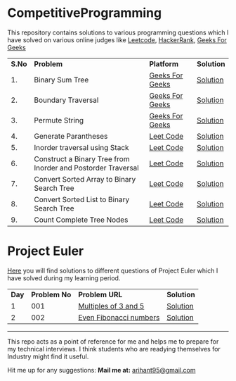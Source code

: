 # CompetitiveProgramming
This repository contains solutions to various programming questions which I have solved on various online judges like [Leetcode](https://leetcode.com), [HackerRank](https://www.hackerrank.com/), [Geeks For Geeks](https://www.geeksforgeeks.org/)
    
<table>  
  
  <tr>
    <td><b>S.No</b></td>
    <td><b>Problem</b></td>
    <td><b>Platform</b></td>
    <td><b>Solution</b></td>
  </tr>
  
  <tr>
    <td>1.</td>
    <td>Binary Sum Tree</td>
    <td><a href="https://www.geeksforgeeks.org/check-if-a-given-binary-tree-is-sumtree/">Geeks For Geeks</a></td>
    <td><a href="https://github.com/Arihant1467/CompetitiveProgramming/tree/master/BinarySumTree">Solution</a></td>
  </tr>
  
  <tr>
    <td>2.</td>
    <td>Boundary Traversal</td>
    <td><a href="https://www.geeksforgeeks.org/boundary-traversal-of-binary-tree/">Geeks For Geeks</a></td>
    <td><a href="https://github.com/Arihant1467/CompetitiveProgramming/tree/master/BoundaryTraversal">Solution</a></td>
  </tr>
  
  <tr>
    <td>3.</td>
    <td>Permute String</td>
    <td><a href="https://www.geeksforgeeks.org/write-a-c-program-to-print-all-permutations-of-a-given-string/">Geeks For Geeks</a></td>
    <td><a href="https://github.com/Arihant1467/CompetitiveProgramming/tree/master/PermuteAString">Solution</a></td>
  </tr>
  
  <tr>
    <td>4.</td>
    <td>Generate Parantheses</td>
    <td><a href="https://leetcode.com/problems/generate-parentheses/">Leet Code</a></td>
    <td><a href="https://github.com/Arihant1467/CompetitiveProgramming/tree/master/Generate-Parentheses/README.md">Solution</a></td>
  </tr>
  
  <tr>
    <td>5.</td>
    <td>Inorder traversal using Stack</td>
    <td><a href="https://leetcode.com/problems/binary-tree-inorder-traversal/">Leet Code</a></td>
    <td><a href="https://github.com/Arihant1467/CompetitiveProgramming/tree/master/StackInorderTravesral">Solution</a></td>
  </tr>

  <tr>
    <td>6.</td>
    <td>Construct a Binary Tree from Inorder and Postorder Traversal</td>
    <td><a href="https://leetcode.com/problems/construct-binary-tree-from-inorder-and-postorder-traversal/">Leet Code</a></td>
    <td><a href="https://github.com/Arihant1467/CompetitiveProgramming/tree/master/Binary-Tree-from-Inorder-and-Postorder-Traversal/README.md">Solution</a></td>
  </tr>

  <tr>
    <td>7.</td>
    <td>Convert Sorted Array to Binary Search Tree</td>
    <td><a href="https://leetcode.com/problems/convert-sorted-array-to-binary-search-tree/">Leet Code</a></td>
    <td><a href="https://github.com/Arihant1467/CompetitiveProgramming/tree/master/Sorted-Array-to-Binary-Search-Tree/README.md">Solution</a></td>
  </tr>

  <tr>
    <td>8.</td>
    <td>Convert Sorted List to Binary Search Tree</td>
    <td><a href="https://leetcode.com/problems/convert-sorted-list-to-binary-search-tree/">Leet Code</a></td>
    <td><a href="https://github.com/Arihant1467/CompetitiveProgramming/tree/master/Convert-Sorted-List-to-Binary-Search-Tree/README.md">Solution</a></td>
  </tr>

  <tr>
    <td>9.</td>
    <td>Count Complete Tree Nodes</td>
    <td><a href="https://leetcode.com/problems/count-complete-tree-nodes/">Leet Code</a></td>
    <td><a href="https://github.com/Arihant1467/CompetitiveProgramming/tree/master/CountCompleteTreeNodes/README.md">Solution</a></td>
  </tr>

</table>

# Project Euler
[Here](https://github.com/Arihant1467/CompetitiveProgramming/tree/master/ProjectEuler) you will find solutions to different questions of Project Euler which I have solved during my learning period.


<table>  
  
  <tr>
    <td><b>Day</b></td>
    <td><b>Problem No</b></td>
    <td><b>Problem URL</b></td>
    <td><b>Solution</b></td>
  </tr>
  
  <tr>
    <td>1</td>
    <td>001</td>
    <td><a href="https://projecteuler.net/problem=1">Multiples of 3 and 5</a></td>
    <td><a href="https://github.com/Arihant1467/CompetitiveProgramming/tree/master/ProjectEuler/001">Solution</a></td>
  </tr>

  <tr>
    <td>2</td>
    <td>002</td>
    <td><a href="https://projecteuler.net/problem=2">	Even Fibonacci numbers</a></td>
    <td><a href="https://github.com/Arihant1467/CompetitiveProgramming/tree/master/ProjectEuler/002">Solution</a></td>
  </tr>
  

</table>


---

This repo acts as a point of reference for me and helps me to prepare for my technical interviews. I think students who are readying themselves for Industry might find it useful.

Hit me up for any suggestions:
**Mail me at:** arihant95@gmail.com